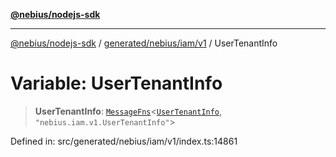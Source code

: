 [**@nebius/nodejs-sdk**](../../../../../README.md)

***

[@nebius/nodejs-sdk](../../../../../README.md) / [generated/nebius/iam/v1](../README.md) / UserTenantInfo

# Variable: UserTenantInfo

> **UserTenantInfo**: [`MessageFns`](../../../../../runtime/protos/core/interfaces/MessageFns.md)\<[`UserTenantInfo`](../interfaces/UserTenantInfo.md), `"nebius.iam.v1.UserTenantInfo"`\>

Defined in: src/generated/nebius/iam/v1/index.ts:14861
